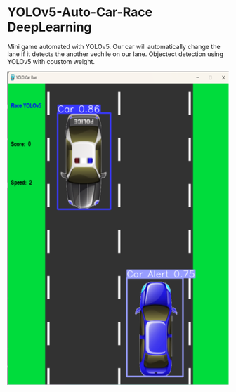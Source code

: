 # YOLOv5-Auto-Car-Race DeepLearning
Mini game automated with YOLOv5.
Our car will automatically change the lane if it detects the another vechile on our lane.
Objectect detection using YOLOv5 with coustom weight.


![Obj-Det](https://github.com/Bishal-Bhandari/YOLOv5-Auto-Car-Race/blob/master/asset/Screenshot%202022-06-30%20102023.png?raw=true) 
